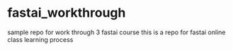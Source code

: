 # fastai_workthrough
sample repo for work through 3 fastai course
this is a repo for fastai online class learning process
